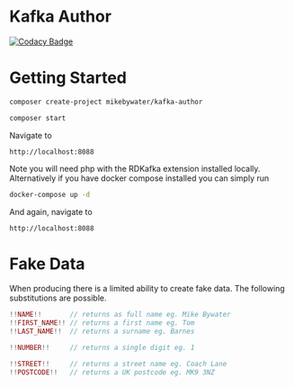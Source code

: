 # Kafka Author

[![Codacy Badge](https://api.codacy.com/project/badge/Grade/96e04c67f5634700bfb89766c2589346)](https://app.codacy.com/app/mikebywater/kafka-author?utm_source=github.com&utm_medium=referral&utm_content=mikebywater/kafka-author&utm_campaign=Badge_Grade_Dashboard)

# Getting Started

```bash
composer create-project mikebywater/kafka-author

composer start
```
Navigate to

`http://localhost:8088`

Note you will need php with the RDKafka extension installed locally. Alternatively if you have docker compose installed you can simply run

```bash
docker-compose up -d
```
And again, navigate to

`http://localhost:8088`


# Fake Data

When producing there is a limited ability to create fake data. The following substitutions are possible.

```php
!!NAME!!       // returns as full name eg. Mike Bywater
!!FIRST_NAME!! // returns a first name eg. Tom
!!LAST_NAME!!  // returns a surname eg. Barnes

!!NUMBER!!     // returns a single digit eg. 1

!!STREET!!     // returns a street name eg. Coach Lane
!!POSTCODE!!   // returns a UK postcode eg. MK9 3NZ
 
```


